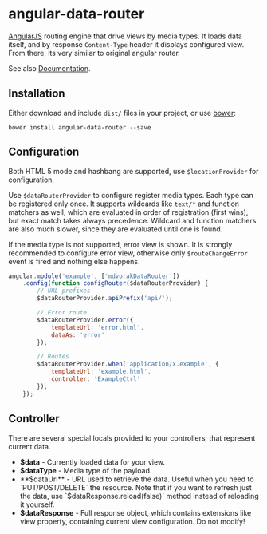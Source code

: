 angular-data-router
==================

[AngularJS](https://angularjs.org/) routing engine that drive views by media types. It loads data itself, and by response `Content-Type` header
it displays configured view. From there, its very similar to original angular router.

See also [Documentation](https://mdvorak.github.io/angular-data-router#/api/mdvorakDataRouter).

Installation
------------

Either download and include `dist/` files in your project, or use [bower](http://bower.io/):

    bower install angular-data-router --save

Configuration
-------------

Both HTML 5 mode and hashbang are supported, use `$locationProvider` for configuration.

Use `$dataRouterProvider` to configure register media types. Each type can be registered only once.
It supports wildcards like `text/*` and function matchers as well, which are evaluated in order of registration
(first wins), but exact match takes always precedence. Wildcard and function matchers are also much slower, since they
are evaluated until one is found.

If the media type is not supported, error view is shown. It is strongly recommended to configure error view, otherwise
only `$routeChangeError` event is fired and nothing else happens.

```javascript
angular.module('example', ['mdvorakDataRouter'])
    .config(function configRouter($dataRouterProvider) {
        // URL prefixes
        $dataRouterProvider.apiPrefix('api/');

        // Error route
        $dataRouterProvider.error({
            templateUrl: 'error.html',
            dataAs: 'error'
        });

        // Routes
        $dataRouterProvider.when('application/x.example', {
            templateUrl: 'example.html',
            controller: 'ExampleCtrl'
        });
    });
```

Controller
----------

There are several special locals provided to your controllers, that represent current data.

* **$data** - Currently loaded data for your view.
* **$dataType** - Media type of the payload.
* **$dataUrl** - URL used to retrieve the data. Useful when you need to `PUT/POST/DELETE` the resource. Note that if you want
to refresh just the data, use `$dataResponse.reload(false)` method instead of reloading it yourself.
* **$dataResponse** - Full response object, which contains extensions like view property, containing current view configuration. Do not modify!


